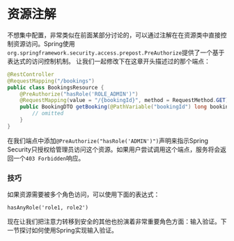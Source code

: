 # 资源注解

不想集中配置，非常类似在前面某部分讨论的，可以通过注解在在资源类中直接控制资源访问。Spring使用`org.springframework.security.access.prepost.PreAuthorize`提供了一个基于表达式的访问控制机制。
让我们一起修改下在这章开头描述过的那个端点：

```java
@RestController 
@RequestMapping("/bookings") 
public class BookingsResource {
	@PreAuthorize("hasRole('ROLE_ADMIN')")  
	@RequestMapping(value = "/{bookingId}", method = RequestMethod.GET)    
	public BookingDTO getBooking(@PathVariable("bookingId") long bookingId) {    
		// omitted  
	} 
} 
```

在我们端点中添加`@PreAuthorize("hasRole('ADMIN')")`声明来指示Spring Security只授权给管理员访问这个资源。如果用户尝试调用这个端点，服务将会返回一个`403 Forbidden`响应。


### 技巧
如果资源需要被多个角色访问，可以使用下面的表达式：
```
hasAnyRole('role1, role2')
```

现在让我们把注意力转移到安全的其他也扮演着非常重要角色方面：输入验证。下一节探讨如何使用Spring实现输入验证。